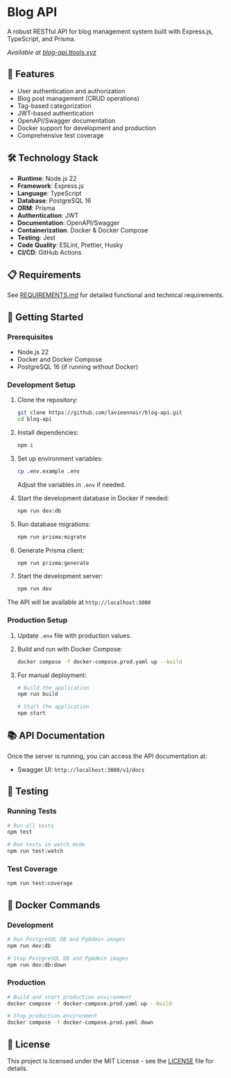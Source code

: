 # Blog API

A robust RESTful API for blog management system built with Express.js, TypeScript, and Prisma.

_Available at [blog-api.ttools.xyz](https://blog-api.ttools.xyz/v1/docs)_

## 🚀 Features

- User authentication and authorization
- Blog post management (CRUD operations)
- Tag-based categorization
- JWT-based authentication
- OpenAPI/Swagger documentation
- Docker support for development and production
- Comprehensive test coverage

## 🛠️ Technology Stack

- **Runtime**: Node.js 22
- **Framework**: Express.js
- **Language**: TypeScript
- **Database**: PostgreSQL 16
- **ORM**: Prisma
- **Authentication**: JWT
- **Documentation**: OpenAPI/Swagger
- **Containerization**: Docker & Docker Compose
- **Testing**: Jest
- **Code Quality**: ESLint, Prettier, Husky
- **CI/CD**: GitHub Actions

## 📋 Requirements

See [REQUIREMENTS.md](REQUIREMENTS.md) for detailed functional and technical requirements.

## 🚀 Getting Started

### Prerequisites

- Node.js 22
- Docker and Docker Compose
- PostgreSQL 16 (if running without Docker)

### Development Setup

1. Clone the repository:

   ```bash
   git clone https://github.com/lavieennoir/blog-api.git
   cd blog-api
   ```

2. Install dependencies:

   ```bash
   npm i
   ```

3. Set up environment variables:

   ```bash
   cp .env.example .env
   ```

   Adjust the variables in `.env` if needed.

4. Start the development database in Docker if needed:

   ```bash
   npm run dev:db
   ```

5. Run database migrations:

   ```bash
   npm run prisma:migrate
   ```

6. Generate Prisma client:

   ```bash
   npm run prisma:generate
   ```

7. Start the development server:
   ```bash
   npm run dev
   ```

The API will be available at `http://localhost:3000`

### Production Setup

1. Update `.env` file with production values.

2. Build and run with Docker Compose:

   ```bash
   docker compose -f docker-compose.prod.yaml up --build
   ```

3. For manual deployment:

   ```bash
   # Build the application
   npm run build

   # Start the application
   npm start
   ```

## 📚 API Documentation

Once the server is running, you can access the API documentation at:

- Swagger UI: `http://localhost:3000/v1/docs`

## 🧪 Testing

### Running Tests

```bash
# Run all tests
npm test

# Run tests in watch mode
npm run test:watch
```

### Test Coverage

```bash
npm run test:coverage
```

## 🐳 Docker Commands

### Development

```bash
# Run PostgreSQL DB and PgAdmin images
npm run dev:db

# Stop PostgreSQL DB and PgAdmin images
npm run dev:db:down
```

### Production

```bash
# Build and start production environment
docker compose -f docker-compose.prod.yaml up --build

# Stop production environment
docker compose -f docker-compose.prod.yaml down
```

## 📄 License

This project is licensed under the MIT License - see the [LICENSE](LICENSE) file for details.
